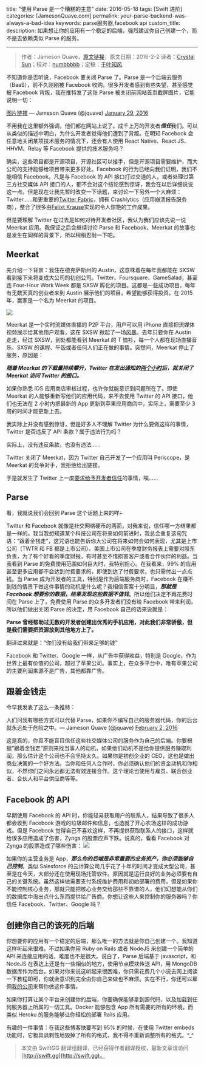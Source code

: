 title: "使用 Parse 是一个糟糕的主意"
date: 2016-05-18
tags: [Swift 进阶]
categories: [JamesonQuave.com]
permalink: your-parse-backend-was-always-a-bad-idea
keywords: parse服务器,facebook api
custom_title: 
description: 如果想让你的应用有一个稳定的后端，强烈建议你自己创建一个，而不是去依赖类似 Parse 的服务。

---
> 作者：Jameson Quave，[原文链接](http://jamesonquave.com/blog/your-parse-backend-was-always-a-bad-idea/)，原文日期：2016-2-2
> 译者：[Crystal Sun](http://www.jianshu.com/users/7a2d2cc38444/latest_articles)；校对：[numbbbbb](http://numbbbbb.com/)；定稿：[千叶知风](http://weibo.com/xiaoxxiao)
  







<!--此处开始正文-->

不知道你是否听说，Facebook 要关闭 Parse 了。Parse 是一个后端云服务（BaaS），前不久刚刚被 Facebook 收购。很多开发者感到有些失望，甚至感觉被 Facebook 背叛，我在推特发了这张 Parse 被关闭前网站首页截屏图片，它能说明一切：

[图片链接](https://t.co/ctoxrvTLYx)
— Jameson Quave (@jquave) [January 29, 2016](https://twitter.com/jquave/status/692910323850985472)

不用我在这里额外强调，他们都在网站上说了。成千上万的开发者***信任***我们。可以从类似的描述中明白，为什么开发者觉得他们遭到了背叛。在明知 Facebook 会任意地关闭某项技术服务的情况下，还会有人使用 React Native、React JS、HHVM、Relay 等 Facebook 提供的技术服务吗？

<!--more-->

确实，这些项目都是开源项目，开源社区可以接手，但是开源项目需要维护，而大公司的支持能够给项目带来更多好处。Facebook 的行为已经向我们证明，我们不能相信 Facebook。凡是与 Facebook 的 API 接口打过交道的人，或者处理过第三方社交媒体 API 接口的人，都不会对这个结论感到惊讶，我会在以后详细说说这一点。但是现在让我先暂时改变一下话题，来讨论一下另外一个大麻烦：Twitter……和更重要的[Twitter Fabric](https://get.fabric.io)，拥有 Crashlytics（应用崩溃报告服务商），整合了很多由[Felixt Krause](https://github.com/KrauseFx)实现的令人惊艳的工作成果。

但是要理解 Twitter 在过去是如何对待开发者社区，我认为我们应该先说一说 Meerkat 应用。我保证之后会继续讨论 Parse 和 Facebook，Meerkat 的故事也是发生在同样的背景下，所以稍稍忍耐一下吧。

## Meerkat

先介绍一下背景：我住在德克萨斯州的 Austin，这意味着在每年我都能在 SXSW 看到接下来将变成大公司的初创公司。Twitter、Foursquare、GameSalad，甚至连 Four-Hour Work Week 都是 SXSW 孵化的项目。这都是一些成功项目，每年有无数天真的创业者来到 Austin 展示他们的项目，希望能够获得投资。在 2015 年，赢家是一个名为 Meerkat 的项目。

![](https://swift.gg/img/articles/your-parse-backend-was-always-a-bad-idea/12401463538621.8656638)

Meerkat 是一个实时流媒体直播的 P2P 平台，用户可以用 iPhone 直接把流媒体视频展示给其他用户观看，这在 SXSW 掀起了一场[风暴](http://www.theverge.com/2015/3/17/8234769/how-meerkat-conquered-all-at-sxsw)。去年只要你在 Austin 走走，经过 SXSW，到处都能看到 Meerkat 的 T 恤衫，每一个人都在现场直播音乐、SXSW 的课程、午饭或者任何人们正在做的事情。突然间，Meerkat 停止了服务，原因是：

***随着 Meerkat 的下载量持续攀升，Twitter 在发出通知的[两个小时](http://www.fastcompany.com/3043716/sxsw/twitter-only-gave-meerkat-2-hours-notice-before-cutting-access-to-the-social-graph)后，就关闭了 Meerkat 访问 Twitter 的接口。***

如果你熟悉 iOS 应用商店审核过程，也许你就能意识到问题所在了。即使 Meerkat 的人能够重新写他们的应用代码，来不去使用 Twitter 的 API 接口，他们也无法在 2 小时内把最新的 App 更新到苹果应用商店中，实际上，需要至少 3 周的时间才能更新上去。

我实际上并没有感到惊讶，但是好多人不理解 Twitter 为什么要做这样的事情，Twitter 是否违反了 API 条款？属于违法行为吗？

实际上，没有违反条款，也没有违法……

Twitter 关闭了 Meerkat，因为 Twitter 自己开发了一个应用叫 Periscope，是 Meerkat 的竞争对手，我拒绝给出链接。

于是就发生了 Twitter 上一度[要求给予开发者信任](https://gigaom.com/2014/09/30/twitter-to-developers-seriously-this-time-you-can-totally-trust-us-not-to-ambush-you/)的事情，唉……

## Parse

看，我就说我们会回到 Parse 这个话题上来的咩~

Twitter 和 Facebook 就像是社交网络硬币的两面，对我来说，信任哪一方结果都是一样的。我当我想知道某个科技公司在将来如何前进时，我总会重复这句咒语：“跟着金钱走”，这咒语也能告诉你大公司在将来如何会如何表现，尤其是上市公司（TWTR 和 FB 都是上市公司）。美国上市公司在季度财务报表上需要对股东负责，为了有个好看的季度财报，有时甚至不惜损害客户或者合作伙伴的利益。当我看到 Parse 的免费使用范围如何巨大时，我特别担心。在我看来，99% 的应用甚至更多应用都不会达到付费要求的，即使到达了付费要求，也只需付出一点点钱。当 Parse 成为开发者的工具，特别是作为后端服务商时，Facebook 在赚不到钱的情景下做这件事情的动机是什么呢？我相信答案十分明显，***那就是 Facebook 想要你的数据，结果发现这些数据不值钱***。所以他们决定不再花费时间在 Parse 上了，免费使用 Parse 的众多开发者们没有给 Facebook 带来利润，所以他们做出关闭 Parse 的决定，用 Facebook 自己的话来说就是：

**Parse 曾经帮助过无数的开发者创建出优秀的手机应用，对此我们非常骄傲，但是我们需要把资源放到其他地方上了。**

翻译过来就是：“你们没有给我们带来足够的钱”

Facebook 和 Twitter、Google 一样，从广告中获得收益，特别是 Google，作为世界上最有价值的公司，超过了苹果公司。事实上，在众多平台中，唯有苹果公司的主要利润来源不是广告，其他都靠广告。

## 跟着金钱走

今早我发表了这么一条推特：

人们问我有哪些方式可以代替 Parse，如果你不编写自己的服务器代码，你的后台就永远处于危险之中。— Jameson Quave (@jquave) [February 2, 2016](https://twitter.com/jquave/status/694516340300713984)

这是真的，你真不能盲目信任这些社交媒体公司的服务作为自己的后端。你要根据“跟着金钱走”原则来找当事人的动机，如果他们动机不是给你提供服务赚取利润，那么估计这个公司也不会坚持太久。如果你是初创企业的 CEO，这也是做出商业决策的一个好方法。当你和任何人合作时，你必须确认他们的资金动机和你相似，不然你们之间永远都无法有效连接合作。这个理论也使用与雇员、联合创业者、合伙人和平台供应商等等。

## Facebook 的 API

早期使用 Facebook 的 API 时，你能轻易获取用户的联系人，结果导致了很多人都会收到 Facebook 游戏的垃圾邮件和信息，也造就了开心农场这样的成功游戏。但是 Facebook 觉得自己不喜欢这样，不再提供获取联系人的接口，这样就给很多应用造成了伤害，Zynga 的股票应声下跌。说真的，看看 Facebook 对 Zynga 的股票造成了哪些伤害：
![](https://swift.gg/img/articles/your-parse-backend-was-always-a-bad-idea/12401463538623.3903446)

如果你的主营业务是 App，***那么你的后端是非常重要的业务资产，你必须能够自己控制***。类似 Salesforce 的云计算公司几乎花了十年的时间才变成大型公司，甚至是在今天，大部分还在使用现场托管软件。原因就是运行良好的业务必须要有自己的关键系统。虽然这样做需要支付系统维护费用和初始部署的费用，但是如果你不能控制核心业务，那就只能把核心业务交给那些不靠谱的人，他们幻想能从你们的数据库中淘出点什么东西提供给广告商。你想让这些人来控制你的服务器吗？你信任 Facebook、Twitter、Google 吗？

## 创建你自己的该死的后端

你想要你的应用有一个稳定的后端，那么唯一的方法就是你自己创建一个。我知道这样听起来很难，不过如果你用 Ruby on Rails 或者 NodeJS 来创建一个简单的 API 来连接应用的话，难度也不是很大。说白了，Parse 后端基于 javascript，和 NodeJS 在表达上还是有一些相似的地方，使用节点模块传送 API，用 MongoDB 数据库作为后台。如果对你来说这听起来很困难，你只需花费几个小说去网上阅读一下教程即可，你就会意识到完全由你自己来做也不麻烦。实在不行，你还可以雇佣[我的公司](https://docs.google.com/spreadsheet/viewform?formkey=dGZFNjEyYXo2UDM0YlVQeGNQR2ZGMUE6MQ#gid=0)来帮你做这件事情。

如果你打算让某个平台来创建你的后端，你要确保能够拿到源代码，以及加载到任何服务器上所属的一切工具。Docker 能够包含 App 所有需要的所有的环境，而类似 Heroku 的服务能够让你轻松的部署 Rails 应用。

有趣的一件事情：在我这些博客快要写到 95% 的时候，在使用 Twitter embeds 功能时，它极具讽刺性地毁掉了所有的格式，我不得不重新调整所有的格式。^_^
> 本文由 SwiftGG 翻译组翻译，已经获得作者翻译授权，最新文章请访问 [http://swift.gg](http://swift.gg)。
